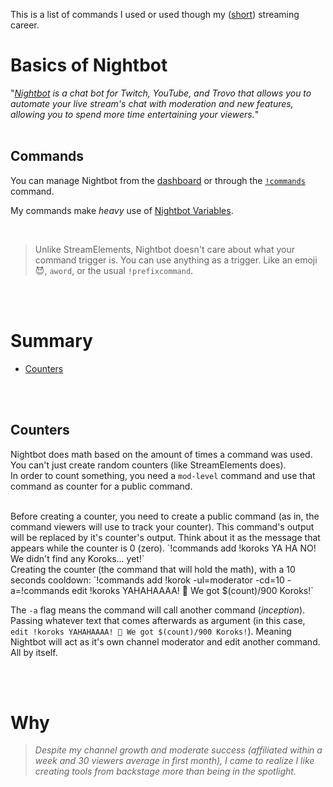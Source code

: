 This is a list of commands I used or used though my ([short](#why)) streaming career.

# Basics of Nightbot

"_[Nightbot](http://nightbot.tv/) is a chat bot for Twitch, YouTube, and Trovo that allows you to automate your live stream's chat with moderation and new features, allowing you to spend more time entertaining your viewers._"
<br />
<br />

## Commands

You can manage Nightbot from the [dashboard](https://nightbot.tv/dashboard) or through the [`!commands`](https://docs.nightbot.tv/commands/commands) command.

My commands make _heavy_ use of [Nightbot Variables](https://docs.nightbot.tv/commands/variableslist).

<br />

> Unlike StreamElements, Nightbot doesn't care about what your command trigger is. You can use anything as a trigger. Like an emoji 😈, `aword`, or the usual `!prefixcommand`.

<br />
<br />

# Summary

- [Counters](#counters)

<br />
<br />

## Counters

Nightbot does math based on the amount of times a command was used. You can't just create random counters (like StreamElements does).  
In order to count something, you need a `mod-level` command and use that command as counter for a public command.

<br />
Before creating a counter, you need to create a public command (as in, the command viewers will use to track your counter).  
This command's output will be replaced by it's counter's output. Think about it as the message that appears while the counter is 0 (zero).  
`!commands add !koroks YA HA NO! We didn't find any Koroks... yet!`

<br />
Creating the counter (the command that will hold the math), with a 10 seconds cooldown:  
`!commands add !korok -ul=moderator -cd=10 -a=!commands edit !koroks YAHAHAAAA! 🥬 We got $(count)/900 Koroks!`

The `-a` flag means the command will call another command (_inception_). Passing whatever text that comes afterwards as argument (in this case, `edit !koroks YAHAHAAAA! 🥬 We got $(count)/900 Koroks!`). Meaning Nightbot will act as it's own channel moderator and edit another command. All by itself.

<br />
<br />

# Why

> _Despite my channel growth and moderate success (affiliated within a week and 30 viewers average in first month), I came to realize I like creating tools from backstage more than being in the spotlight._

